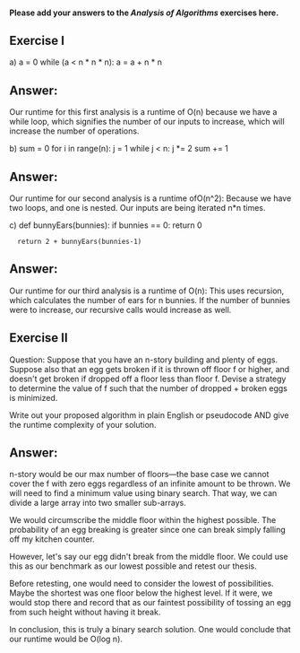 #### Please add your answers to the ***Analysis of  Algorithms*** exercises here.

## Exercise I
a)  a = 0
    while (a < n * n * n):
      a = a + n * n

## Answer:

Our runtime for this first analysis is a runtime of  O(n) because we have a while loop, which signifies the number of our inputs to increase, which will increase the number of operations.  
      
b)  sum = 0
    for i in range(n):
      j = 1
      while j < n:
        j *= 2
        sum += 1

## Answer:

Our runtime for our second analysis is a runtime ofO(n^2): Because we have two loops, and one is nested. Our inputs are being iterated n*n times.

c) def bunnyEars(bunnies):
      if bunnies == 0:
        return 0

      return 2 + bunnyEars(bunnies-1)

## Answer:

Our runtime for our third analysis is a runtime of O(n): This uses recursion, which calculates the number of ears for n bunnies. If the number of bunnies were to increase, our recursive calls would increase as well.


## Exercise II

Question:
Suppose that you have an n-story building and plenty of eggs. Suppose also that an egg gets broken if it is thrown off floor f or higher, and doesn't get broken if dropped off a floor less than floor f. Devise a strategy to determine the value of f such that the number of dropped + broken eggs is minimized.

Write out your proposed algorithm in plain English or pseudocode AND give the runtime complexity of your solution.

## Answer:

n-story would be our max number of floors—the base case we cannot cover the f with zero eggs regardless of an infinite amount to be thrown. We will need to find a minimum value using binary search. That way, we can divide a large array into two smaller sub-arrays.

We would circumscribe the middle floor within the highest possible. The probability of an egg breaking is greater since one can break simply falling off my kitchen counter.

However, let's say our egg didn't break from the middle floor. We could use this as our benchmark as our lowest possible and retest our thesis.

Before retesting, one would need to consider the lowest of possibilities. Maybe the shortest was one floor below the highest level. If it were, we would stop there and record that as our faintest possibility of tossing an egg from such height without having it break.

In conclusion, this is truly a binary search solution. One would conclude that our runtime would be O(log n).
